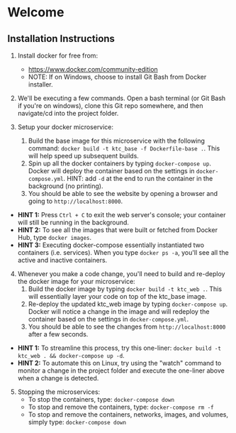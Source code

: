# Welcome

## Installation Instructions

1. Install docker for free from:
   * https://www.docker.com/community-edition
   * NOTE: If on Windows, choose to install Git Bash from Docker installer.

2. We'll be executing a few commands. Open a bash terminal (or Git Bash if you're on windows), clone this Git repo somewhere, and then navigate/cd into the project folder.

3. Setup your docker microservice:
   1. Build the base image for this microservice with the following command: `docker build -t ktc_base -f Dockerfile-base .`. This will help speed up subsequent builds.
   2. Spin up all the docker containers by typing `docker-compose up`. Docker will deploy the container based on the settings in `docker-compose.yml`. HINT: add `-d` at the end to run the container in the background (no printing).
   3. You should be able to see the website by opening a browser and going to `http://localhost:8000`.

* __HINT 1:__ Press `Ctrl + C` to exit the web server's console; your container will still be running in the background.
* __HINT 2:__ To see all the images that were built or fetched from Docker Hub, type `docker images`.
* __HINT 3:__ Executing docker-compose essentially instantiated two containers (i.e. services). When you type `docker ps -a`, you'll see all the active and inactive containers.

4. Whenever you make a code change, you'll need to build and re-deploy the docker image for your microservice:
   1. Build the docker image by typing `docker build -t ktc_web .`. This will essentially layer your code on top of the ktc_base image.
   2. Re-deploy the updated ktc_web image by typing `docker-compose up`. Docker will notice a change in the image and will redeploy the container based on the settings in `docker-compose.yml`.
   3. You should be able to see the changes from `http://localhost:8000` after a few seconds.

* __HINT 1:__ To streamline this process, try this one-liner: `docker build -t ktc_web . && docker-compose up -d`.
* __HINT 2:__ To automate this on Linux, try using the "watch" command to monitor a change in the project folder and execute the one-liner above when a change is detected.

5. Stopping the microservices:
   * To stop the containers, type: `docker-compose down`
   * To stop and remove the containers, type: `docker-compose rm -f`
   * To stop and remove the containers, networks, images, and volumes, simply type: `docker-compose down`



